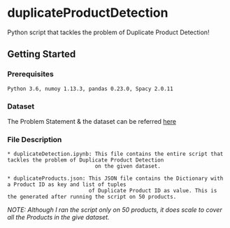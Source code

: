 # duplicateProductDetection
Python script that tackles the problem of Duplicate Product Detection!

## Getting Started 

### Prerequisites

    Python 3.6, numoy 1.13.3, pandas 0.23.0, Spacy 2.0.11
    
### Dataset

The Problem Statement & the dataset can be referred [here](https://huew.blob.core.windows.net/assignments/Assignment.html)

### File Description 

    * duplicateDetection.ipynb: This file contains the entire script that tackles the problem of Duplicate Product Detection 
                                on the given dataset.
                                
    * duplicateProducts.json: This JSON file contains the Dictionary with a Product ID as key and list of tuples
                              of Duplicate Product ID as value. This is the generated after running the script on 50 products.
                              
_NOTE: Although I ran the script only on 50 products, it does scale to cover all the Products in the give dataset._                               
